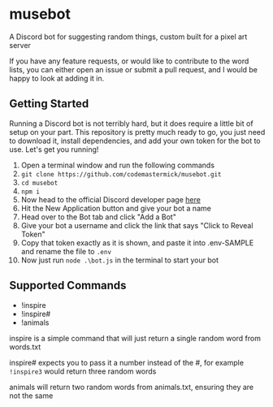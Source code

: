 # musebot
A Discord bot for suggesting random things, custom built for a pixel art server

If you have any feature requests, or would like to contribute to the word lists, you can either open an issue or submit a pull request, and I would be happy to look at adding it in.

## Getting Started
Running a Discord bot is not terribly hard, but it does require a little bit of setup on your part. This repository is pretty much ready to go, you just need to download it, install dependencies, and add your own token for the bot to use. Let's get you running!

1. Open a terminal window and run the following commands
1. `git clone https://github.com/codemastermick/musebot.git`
1. `cd musebot`
1. `npm i`
1. Now head to the official Discord developer page [here](https://discordapp.com/developers/applications/me)
1. Hit the New Application button and give your bot a name
1. Head over to the Bot tab and click "Add a Bot"
1. Give your bot a username and click the link that says "Click to Reveal Token"
1. Copy that token exactly as it is shown, and paste it into .env-SAMPLE and rename the file to `.env`
1. Now just run `node .\bot.js` in the terminal to start your bot


## Supported Commands
- !inspire
- !inspire#
- !animals

inspire is a simple command that will just return a single random word from words.txt

inspire# expects you to pass it a number instead of the #, for example `!inspire3` would return three random words

animals will return two random words from animals.txt, ensuring they are not the same
